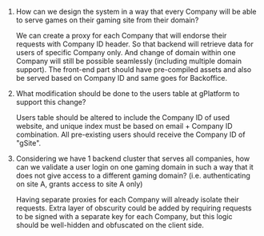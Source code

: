1.  How can we design the system in a way that every Company will be able to
    serve games on their gaming site from their domain?

    We can create a proxy for each Company that will endorse their requests with
    Company ID header. So that backend will retrieve data for users of specific
    Company only. And change of domain within one Company will still be possible
    seamlessly (including multiple domain support). The front-end part should
    have pre-compiled assets and also be served based on Company ID and same
    goes for Backoffice.

2.  What modification should be done to the users table at gPlatform to support
    this change?

    Users table should be altered to include the Company ID of used website, and
    unique index must be based on email + Company ID combination. All
    pre-existing users should receive the Company ID of "gSite".

3.  Considering we have 1 backend cluster that serves all companies, how can we
    validate a user login on one gaming domain in such a way that it does not
    give access to a different gaming domain? (i.e. authenticating on site A,
    grants access to site A only)

    Having separate proxies for each Company will already isolate their
    requests. Extra layer of obscurity could be added by requiring requests to
    be signed with a separate key for each Company, but this logic should be
    well-hidden and obfuscated on the client side.
